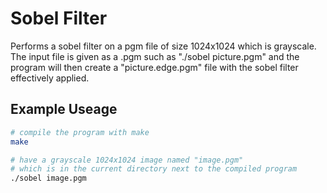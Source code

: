 # Sobel Filter

Performs a sobel filter on a pgm file of size 1024x1024 which is grayscale.
The input file is given as a .pgm such as "./sobel picture.pgm" and the program
will then create a "picture.edge.pgm" file with the sobel filter effectively applied.

## Example Useage
```bash
# compile the program with make
make

# have a grayscale 1024x1024 image named "image.pgm"
# which is in the current directory next to the compiled program
./sobel image.pgm
```
